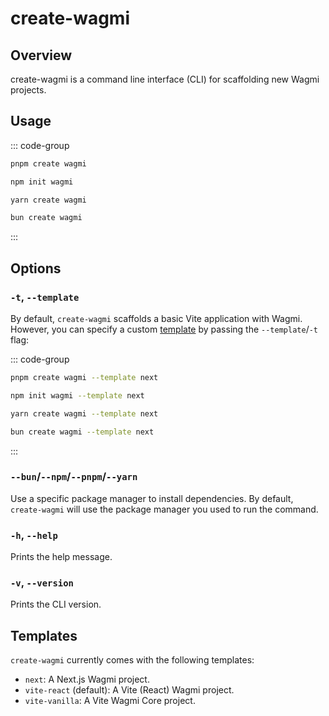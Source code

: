 # create-wagmi

## Overview

create-wagmi is a command line interface (CLI) for scaffolding new Wagmi projects.

## Usage

::: code-group
```bash [pnpm]
pnpm create wagmi
```
```bash [npm]
npm init wagmi
```
```bash [yarn]
yarn create wagmi
```
```bash [bun]
bun create wagmi
```
:::

## Options

### `-t`, `--template`

By default, `create-wagmi` scaffolds a basic Vite application with Wagmi. However, you can specify a custom [template](#templates) by passing the `--template`/`-t` flag:

::: code-group
```bash [pnpm]
pnpm create wagmi --template next
```
```bash [npm]
npm init wagmi --template next
```
```bash [yarn]
yarn create wagmi --template next
```
```bash [bun]
bun create wagmi --template next
```
:::

### `--bun`/`--npm`/`--pnpm`/`--yarn`

Use a specific package manager to install dependencies. By default, `create-wagmi` will use the package manager you used to run the command.

### `-h`, `--help`

Prints the help message.

### `-v`, `--version`

Prints the CLI version.

## Templates

`create-wagmi` currently comes with the following templates:

- `next`: A Next.js Wagmi project.
- `vite-react` (default): A Vite (React) Wagmi project.
- `vite-vanilla`: A Vite Wagmi Core project.